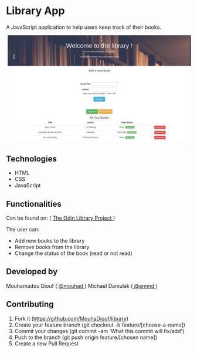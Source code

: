 # Library App
A JavaScript application to help users keep track of their books.

![screenshot](./pictures/screenshot.png)

## Technologies

- HTML
- CSS
- JavaScript



## Functionalities

Can be found on: ( <a href="https://www.theodinproject.com/courses/javascript/lessons/library"> The Odin Library Project </a>)


The user can:

- Add new books to the library
- Remove books from the library
- Change the status of the book (read or not read)

## Developed by

Mouhamadou Diouf ( <a href="https://github.com/MouhaDiouf"> @mouhad </a>)
Michael Damulak (<a href="https://github.com/em-em-D"> @emmd </a>)

## Contributing

1. Fork it (https://github.com/MouhaDiouf/library)
2. Create your feature branch (git checkout -b feature/[choose-a-name])
3. Commit your changes (git commit -am 'What this commit will fix/add')
4. Push to the branch (git push origin feature/[chosen name])
5. Create a new Pull Request
